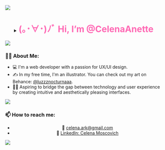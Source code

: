 <!--horizontal divider(gradiant)-->
<img src="https://user-images.githubusercontent.com/73097560/115834477-dbab4500-a447-11eb-908a-139a6edaec5c.gif">

<div id="user-content-toc">
  <details align="center"> 
  <summary><h1 style="display: inline-block"><span style="color: #ff69b4;">(｡･∀･)ﾉﾞ Hi, I’m @CelenaAnette</span></h1></summary>
  

<p style="display: inline-block"><span style="color: #9400d3;">If God created the commands of the universe...I want to understand that logic, from the simple to the great things.</span></p>
  </details>
  </ul>
</div>

<!--horizontal divider(gradiant)-->
<img src="https://user-images.githubusercontent.com/73097560/115834477-dbab4500-a447-11eb-908a-139a6edaec5c.gif">

### 👩‍💻 About Me:
- 💻 I'm a web developer with a passion for UX/UI design.
- ✍ In my free time, I'm an illustrator. You can check out my art on Behance: [@luzzznocturnaaa](https://www.behance.net/luzzznocturnaaa).
- 🦹‍♀️ Aspiring to bridge the gap between technology and user experience by creating intuitive and aesthetically pleasing interfaces.



<!--horizontal divider(gradiant)-->
<img src="https://user-images.githubusercontent.com/73097560/115834477-dbab4500-a447-11eb-908a-139a6edaec5c.gif">

### 📫 How to reach me:
<ul align="center">
  <li>📧 <a href="mailto:celena.ark@gmail.com">celena.ark@gmail.com</a></li>
  <li>🔗 <a href="https://www.linkedin.com/in/celena-moscovich-2a42a2251/">LinkedIn: Celena Moscovich</a></li>
</ul>

<!--horizontal divider(gradiant)-->
<img src="https://user-images.githubusercontent.com/73097560/115834477-dbab4500-a447-11eb-908a-139a6edaec5c.gif">

